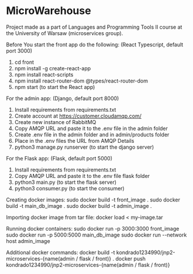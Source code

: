 # MicroWarehouse
Project made as a part of Languages and Programming Tools II course at the University of Warsaw (microservices group).

Before You start the front app do the following: (React Typescript, default port 3000)
1. cd front
2. npm install -g create-react-app
3. npm install react-scripts
4. npm install react-router-dom @types/react-router-dom
5. npm start (to start the React app)

For the admin app: (Django, default port 8000)
1. Install requirements from requirements.txt
2. Create account at https://customer.cloudamqp.com/
3. Create new instance of RabbitMQ
4. Copy AMQP URL and paste it to the .env file in the admin folder
5. Create .env file in the admin folder and in admin/products folder
6. Place in the .env files the URL from AMQP Details 
7. python3 manage.py runserver (to start the django server)

For the Flask app: (Flask, default port 5000)
1. Install requirements from requirements.txt
2. Copy AMQP URL and paste it to the .env file flask folder
3. python3 main.py (to start the flask server)
4. python3 consumer.py (to start the consumer)


Creating docker images:
sudo docker build -t front_image .
sudo docker build -t main_db_image .
sudo docker build -t admin_image .

Importing docker image from tar file:
docker load < my-image.tar

Running docker containers:
sudo docker run -p 3000:3000 front_image
sudo docker run -p 5000:5000 main_db_image
sudo docker run --network host admin_image

Additional docker commands: 
docker build -t kondrado1234990/jnp2-microservices-{name(admin / flask / front)} .
docker push kondrado1234990/jnp2-microservices-{name(admin / flask / front)}
